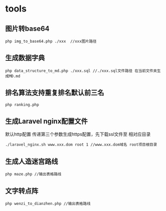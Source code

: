 # tools
## 图片转base64
```
php img_to_base64.php ./xxx  //xxx图片路径
```
## 生成数据字典
```
php data_structure_to_md.php ./xxx.sql //./xxx.sql文件路径 在当前文件夹生成MD.md
```
## 排名算法支持重复排名默认前三名
```
php ranking.php
```
##  生成Laravel nginx配置文件
默认http配置 传递第三个参数生成https配置，先下载ssl文件至 相对应目录
```
./laravel_nginx.sh www.xxx.dom root 1 //www.xxx.dom域名 root项目根目录
```
## 生成人造迷宫路线

```
php maze.php //输出表格路线
```
## 文字转点阵

```
php wenzi_to_dianzhen.php //输出表格路线
```
